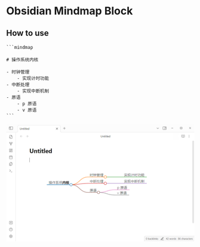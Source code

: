 # Obsidian Mindmap Block

## How to use

````
```mindmap

# 操作系统内核

- 时钟管理
    - 实现计时功能
- 中断处理
    - 实现中断机制
- 原语
    - p 原语
    - v 原语
```
````

![mindmap-block](images/mindmap-block.png)
